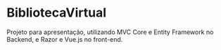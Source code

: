 # BibliotecaVirtual
Projeto para apresentação, utilizando MVC Core e Entity Framework no Backend, e Razor e Vue.js no front-end.
